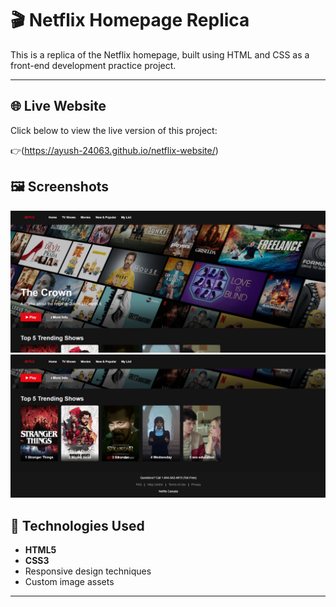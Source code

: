 # 🎬 Netflix Homepage Replica

This is a replica of the Netflix homepage, built using HTML and CSS as a front-end development practice project.

---

## 🌐 Live Website

Click below to view the live version of this project:

👉(https://ayush-24063.github.io/netflix-website/)

## 🖼️ Screenshots

![Website Screenshot](web1.png)
![Website Screenshot](web2.png)




## 🧰 Technologies Used

- **HTML5**
- **CSS3**
- Responsive design techniques
- Custom image assets

---

